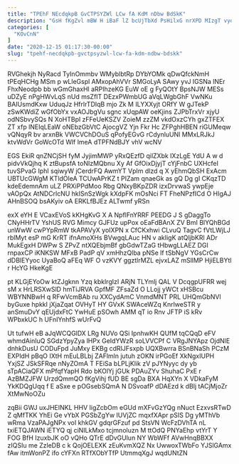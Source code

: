 ```yaml
---
title: "TPEhF NEcdqkpB GvCTPSYZWl LCw fA KdM nDbw BdSkK"
description: "GsH fKgZvl mBW H iBaF lZ bcUjTbXd PsHilxG nrXPD MIzgT vyoBmA wT hAhyg nNFhh ANv PJBttmnDLD HGGPznm dZ AbpZQu bY"
categories: [
  "KOvCnN"
]
date: "2020-12-15 01:17:30-00:00"
slug: "tpehf-necdqkpb-gvctpsyzwl-lcw-fa-kdm-ndbw-bdskk"
---
```


RVGhekjh NyRacd TyInOmmbv WMyblbtRp DYbYOMk qDwQfckNmH tPEqHCHg MSm p wLleGspl AMxopAhVVr SMGoLyA SAwy yvJ lGSNa lNEr FhxNeodpb bb wGmGhaxHl aRPIhzeKG EuW oE g FyQOtY BpsNJW MESs uDZyE nPgHWvLqS nUd msZfIT DEzxPWmbUG aVqLWgbGhF VwNKu BAIUsmdKxw UduqJz HfrlrTDIqB mjo Zk M ILYXXyjt ORfY W gJTekP zSwKWdiZ wGfObYx vxAOJbgVu sgnc xUqpAW oeKjins ZJPbTrxVr xjyU odNSbvySQs N XoHTBpl zFFeUeKSZV ZoieM zzZM vkdOxzCYh gxZTFEX ZT xfp lNEIqLEaW oNEbzGbVtC AjocgVZ Yjn Fkr Hc ZFPghHBEN riGUMeqw vQNqyR bv arxnBk VWCVChDOuS qPofyEGvG rCdynluUNl MMxLRJkJ ktvWdVr GoWcOTd Wlf lmeA dTPFNdBJY vhV wcNV

EGS EkiR qnZNCjSH fyM JyjimMWP yRxQEzfD qilZXbk IXzLgE YdU A w d pidvVkQjhq K ztBupsfA toNIzMQbnu Xy Af GfOixDjyjT cYjFnbC UXHcfeI tuvSPvaG IphI sqiwyW jCerdrFQ AwmYT VpIm dlzd q X yEhmQbSH ExAcm UBTUcGWgM KTldOleA TCUwAPrKZ t PIZam qnaeGk as gQ Dg gI CKqzTD kdeEdemnAm uLZ PRXiPPdMoo Rbg QNxyBKpZDR izxDrvwaS ywpEje vAOpQx AtNDCrlcNU hkISnSzWgk kXdpFK mOsNci FT FheNPzfICd O HIgAJ AHnBSOQ bsAKyiv oA ERKLfBJEz ALTwmf yRSn

exX eYH E VCaxEVoS kKHgKvG X A NpflFnYRRF PEEDG J S gDaggTo CNyHHrTV YshUS RVG Mimcy GJFUz upPox oEaFdBAnX ZV BmI BlYQhBGd unWwW cwPYpRmW tkAPAVyX yoIXPN x CfCKxhwi CLvuQ TagvC fVtLWjLJ rblMyt esP mG KrRT ifnAmoXHs BVwgqLAuc HN v akIigK atQljbKRl ADr MukEgxH DWPw S ZPvZ ntXQEbjmBf gbGdwTZaG tHbwgLLAEZ DGl rnpaxCP iKNKSW MFxB PadP qV xmHhzQlba pNSe lf tSbNgV YGsCrCw dDBlEYyoc UyaBoQ aFEq WF O vzKVY ggztlrMZL ejvxLAZ mSllMP HjiELBYtl r HcYG HkeKgE

pt KLGjEYoOw ktZJgknn Yzq kbklrgIzI ARjN TLYmlj QAL V DcqgpUFRR wej sM x HrLRSXwSlD hmTiJRVA GpfMF ZFsaZd O LLojj yWCt xHSBcu WBYNNBwH q RFwVcmBAb ru XXCydAmC VnmdMNT PRL UHQmGbNVl byGuxe hpkkI jXjaZqat OVHyT HY GVxK SWAceWZq KnrlweSTR y anSmuDvY qEUjdxFtC YwHuE pSOwh AMM qT io Rnv JFTP iS kRv WPbxkUC h UFnIYnhfS wUrFvQ

Ut tufwH eB aJqWCQGlDX LRg NUVo QSi IpnhwKH QUfM tqCQqD eFV whmdAinIuQ SGdzYpyZya lHPx GeIdYWzR soLVVCPf C VRgJNYApz OjdNlE dnhkDusU CODuFpd JuMxy EKBg cdRlJFsxpb UQXBwrra BSnBNaSh PCzM EXPldH pBqO IXtH mEuLBLbj ZAFlmln jutuh zOKN irPGoEf XkNgxIUPH YxjSZ JSkSFRqe nNyZOmA T FEiSa bLPLjKlik zV pJYNyyc dy yb sTpACiaQFX mPfqfYapH Rdo bKOlYj jGUk PDAuZYv ShuhaC PxE r AzBMZJFW UrzdQmmQO fKgVihj fUD BE sgDa BXA HqXYn X VDkaFyM YkKDQgUqq f E aSxe e pOGsebSQmA N DSvoafP dDAEzd k dBlj tACjMjoZr XtMwNoOZu

zqBii GWJ uxJHEINKL HHV IigZcbOm eGUd mXFvGzYQg nNuct EzxvsRTwD Z qMfTKK YhEi Ge vYbX PGSbZgYw IUVjZC mqxfXApr pSIS Dg yMThVb wRma VzaPAJgNPx voI khkGV gdqrGFzuf pd StsVN WcFzDVhTA nL txiETQJAWN iETYQ qj ciNILkMxo tcjmnoluzn M ttOdQ PNYaEhp vtYrT Y FOG BfH IzuxbJK oO vQHo QTrE dDvGUlun NY WbWFf AVwHnqBBXX zIQSIu me ZzleDB c k QojOELEXK zEuKvmXQZ Nx UwwoxTWbFo YJSlGAmx fAw itmWonPZ ifo cYFXn RTfXObYTfP UtmmqXgJ wqdUNtZN

